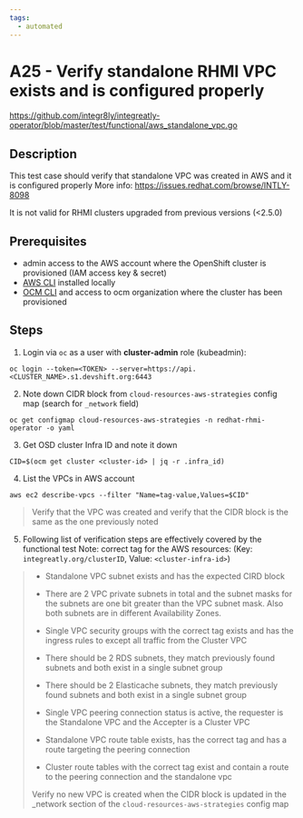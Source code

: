 ```yaml
---
tags:
  - automated
---
```


# A25 - Verify standalone RHMI VPC exists and is configured properly

https://github.com/integr8ly/integreatly-operator/blob/master/test/functional/aws_standalone_vpc.go

## Description

This test case should verify that standalone VPC was created in AWS and it is configured properly
More info: <https://issues.redhat.com/browse/INTLY-8098>

It is not valid for RHMI clusters upgraded from previous versions (<2.5.0)

## Prerequisites

- admin access to the AWS account where the OpenShift cluster is provisioned (IAM access key & secret)
- [AWS CLI](https://docs.aws.amazon.com/cli/latest/userguide/cli-chap-install.html) installed locally
- [OCM CLI](https://github.com/openshift-online/ocm-cli/releases) and access to ocm organization where the cluster has been provisioned

## Steps

1. Login via `oc` as a user with **cluster-admin** role (kubeadmin):

```
oc login --token=<TOKEN> --server=https://api.<CLUSTER_NAME>.s1.devshift.org:6443
```

2. Note down CIDR block from `cloud-resources-aws-strategies` config map (search for `_network` field)

```
oc get configmap cloud-resources-aws-strategies -n redhat-rhmi-operator -o yaml
```

3. Get OSD cluster Infra ID and note it down

```
CID=$(ocm get cluster <cluster-id> | jq -r .infra_id)
```

4. List the VPCs in AWS account

```
aws ec2 describe-vpcs --filter "Name=tag-value,Values=$CID"
```

> Verify that the VPC was created and verify that the CIDR block is the same as the one previously noted

5. Following list of verification steps are effectively covered by the functional test
   Note: correct tag for the AWS resources: (Key: `integreatly.org/clusterID`, Value: `<cluster-infra-id>`)

> - Standalone VPC subnet exists and has the expected CIRD block
>
> - There are 2 VPC private subnets in total and the subnet masks for the subnets are one bit greater than the VPC subnet mask. Also both subnets are in different Availability Zones.
>
> - Single VPC security groups with the correct tag exists and has the ingress rules to except all traffic from the Cluster VPC
>
> - There should be 2 RDS subnets, they match previously found subnets and both exist in a single subnet group
>
> - There should be 2 Elasticache subnets, they match previously found subnets and both exist in a single subnet group
>
> - Single VPC peering connection status is active, the requester is the Standalone VPC and the Accepter is a Cluster VPC
>
> - Standalone VPC route table exists, has the correct tag and has a route targeting the peering connection
>
> - Cluster route tables with the correct tag exist and contain a route to the peering connection and the standalone vpc
>
> Verify no new VPC is created when the CIDR block is updated in the \_network section of the `cloud-resources-aws-strategies` config map
